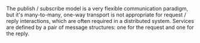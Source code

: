 The publish / subscribe model is a very flexible communication paradigm, but it's many-to-many, one-way transport is not appropriate for request / reply interactions, which are often required in a distributed system. Services are defined by a pair of message structures: one for the request and one for the reply.